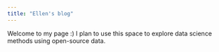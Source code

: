 ```yaml
---
title: "Ellen's blog"
---
```


Welcome to my page :) I plan to use this space to explore data science methods using open-source data.

